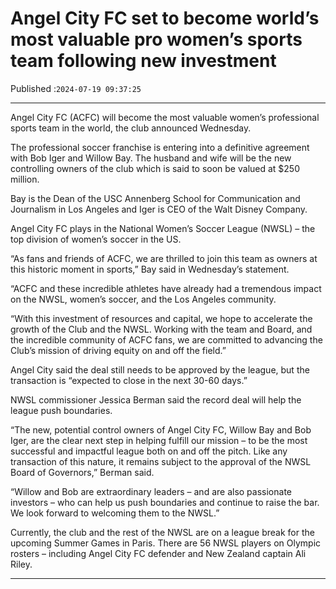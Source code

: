 # Angel City FC set to become world’s most valuable pro women’s sports team following new investment

Published :`2024-07-19 09:37:25`

---

Angel City FC (ACFC) will become the most valuable women’s professional sports team in the world, the club announced Wednesday.

The professional soccer franchise is entering into a definitive agreement with Bob Iger and Willow Bay. The husband and wife will be the new controlling owners of the club which is said to soon be valued at $250 million.

Bay is the Dean of the USC Annenberg School for Communication and Journalism in Los Angeles and Iger is CEO of the Walt Disney Company.

Angel City FC plays in the National Women’s Soccer League (NWSL) – the top division of women’s soccer in the US.

“As fans and friends of ACFC, we are thrilled to join this team as owners at this historic moment in sports,” Bay said in Wednesday’s statement.

“ACFC and these incredible athletes have already had a tremendous impact on the NWSL, women’s soccer, and the Los Angeles community.

“With this investment of resources and capital, we hope to accelerate the growth of the Club and the NWSL. Working with the team and Board, and the incredible community of ACFC fans, we are committed to advancing the Club’s mission of driving equity on and off the field.”

Angel City said the deal still needs to be approved by the league, but the transaction is “expected to close in the next 30-60 days.”

NWSL commissioner Jessica Berman said the record deal will help the league push boundaries.

“The new, potential control owners of Angel City FC, Willow Bay and Bob Iger, are the clear next step in helping fulfill our mission – to be the most successful and impactful league both on and off the pitch. Like any transaction of this nature, it remains subject to the approval of the NWSL Board of Governors,” Berman said.

“Willow and Bob are extraordinary leaders – and are also passionate investors – who can help us push boundaries and continue to raise the bar. We look forward to welcoming them to the NWSL.”

Currently, the club and the rest of the NWSL are on a league break for the upcoming Summer Games in Paris. There are 56 NWSL players on Olympic rosters – including Angel City FC defender and New Zealand captain Ali Riley.

---

